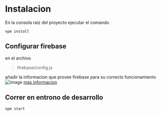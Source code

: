 # Instalacion
En la consola raiz del proyecto ejecutar el comando
``` shell
npm install
```

## Configurar firebase
en el archivo
> firebase/config.js

añadir la informacion que provee firebase para su correcto funcionamiento
![image](https://github.com/miche890/restaurant-cliente/assets/119554354/72c2dc8c-167d-4e53-9808-b865496c1f8b)
[mas informacion](https://firebase.google.com/docs/web/learn-more?authuser=0&hl=es#config-object)


## Correr en entrono de desarrollo
``` shell
npm start
```
